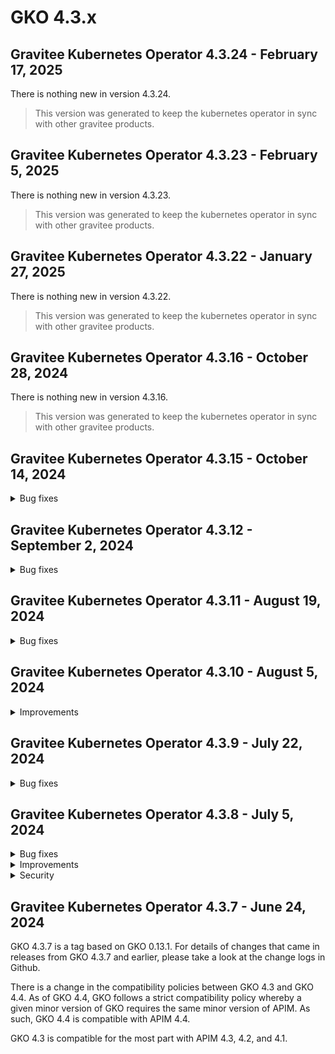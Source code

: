 # GKO 4.3.x

## Gravitee Kubernetes Operator 4.3.24 - February 17, 2025

There is nothing new in version 4.3.24.

> This version was generated to keep the kubernetes operator in sync with other gravitee products.


## Gravitee Kubernetes Operator 4.3.23 - February 5, 2025

There is nothing new in version 4.3.23.

> This version was generated to keep the kubernetes operator in sync with other gravitee products.


## Gravitee Kubernetes Operator 4.3.22 - January 27, 2025

There is nothing new in version 4.3.22.

> This version was generated to keep the kubernetes operator in sync with other gravitee products.


## Gravitee Kubernetes Operator 4.3.16 - October 28, 2024

There is nothing new in version 4.3.16.

> This version was generated to keep the kubernetes operator in sync with other gravitee products.

## Gravitee Kubernetes Operator 4.3.15 - October 14, 2024

<details>

<summary>Bug fixes</summary>

* Allow to set imagePullSecrets in deployments using Helm [#10092](https://github.com/gravitee-io/issues/issues/10092)

</details>

## Gravitee Kubernetes Operator 4.3.12 - September 2, 2024

<details>

<summary>Bug fixes</summary>

* Application description should be mandatory [#9963](https://github.com/gravitee-io/issues/issues/9963)

</details>

## Gravitee Kubernetes Operator 4.3.11 - August 19, 2024

<details>

<summary>Bug fixes</summary>

* v2 API properties are not readonly in APIM UI when the API is managed by the operator [#9892](https://github.com/gravitee-io/issues/issues/9892)

</details>

## Gravitee Kubernetes Operator 4.3.10 - August 5, 2024

<details>

<summary>Improvements</summary>

* Make APIM HTTP client timeout configurable [#9890](https://github.com/gravitee-io/issues/issues/9890)

</details>

## Gravitee Kubernetes Operator 4.3.9 - July 22, 2024

<details>

<summary>Bug fixes</summary>

* Execution mode cannot be configured for v2 ApiDefinition resources [#9867](https://github.com/gravitee-io/issues/issues/9867)
* Group gets removed from API on updates when API PO is the group PO [#9846](https://github.com/gravitee-io/issues/issues/9846)

</details>

## Gravitee Kubernetes Operator 4.3.8 - July 5, 2024

<details>

<summary>Bug fixes</summary>

* false values are not persisted for `disable_membership_notifications` in applications [#9847](https://github.com/gravitee-io/issues/issues/9847)
* v2 crd export fails because of unknown plan fields [#9830](https://github.com/gravitee-io/issues/issues/9830)
* v2 API exported as CRD can't be re-imported due to unknown field status [#9824](https://github.com/gravitee-io/issues/issues/9824)

</details>

<details>

<summary>Improvements</summary>

* make image pull policies configurable in helm chart [#9819](https://github.com/gravitee-io/issues/issues/9819)

</details>

<details>

<summary>Security</summary>

* default image tag for Kube RBAC proxy should be upgraded [#9825](https://github.com/gravitee-io/issues/issues/9825)

</details>

## Gravitee Kubernetes Operator 4.3.7 - June 24, 2024

GKO 4.3.7 is a tag based on GKO 0.13.1. For details of changes that came in releases from GKO 4.3.7 and earlier, please take a look at the change logs in Github.

There is a change in the compatibility policies between GKO 4.3 and GKO 4.4. As of GKO 4.4, GKO follows a strict compatibility policy whereby a given minor version of GKO requires the same minor version of APIM. As such, GKO 4.4 is compatible with APIM 4.4.

GKO 4.3 is compatible for the most part with APIM 4.3, 4.2, and 4.1.
